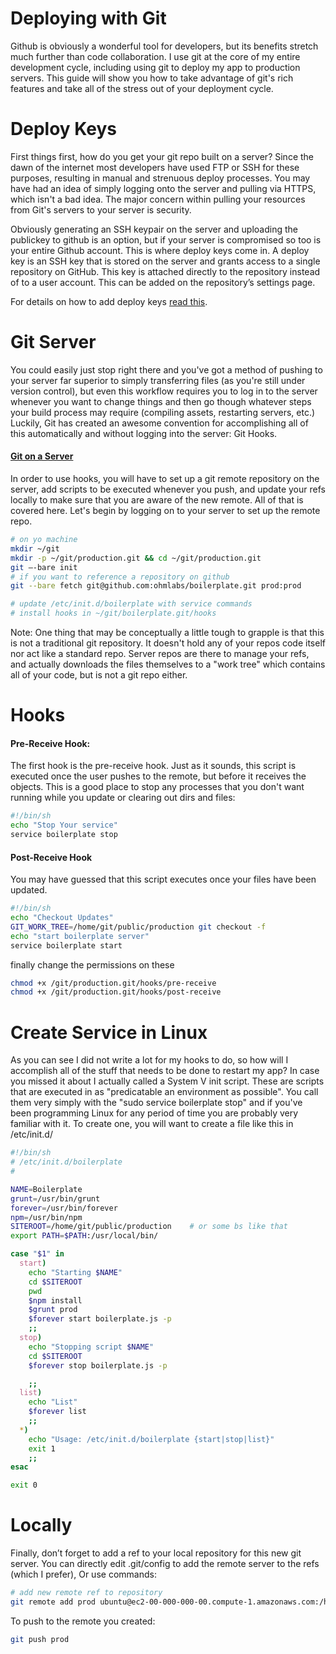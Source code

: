 # Deploying with Git
Github is obviously a wonderful tool for developers, but its benefits stretch much further than code collaboration. I use git at the core of my entire development cycle, including using git to deploy my app to production servers. This guide will show you how to take advantage of git's rich features and take all of the stress out of your deployment cycle.

# Deploy Keys

First things first, how do you get your git repo built on a server? Since the dawn of the internet most developers have used FTP or SSH for these purposes, resulting in manual and strenuous deploy processes. You may have had an idea of simply logging onto the server and pulling via HTTPS, which isn't a bad idea. The major concern within pulling your resources from Git's servers to your server is security.

Obviously generating an SSH keypair on the server and uploading the publickey to github is an option, but if your server is compromised so too is your entire Github account. This is where deploy keys come in. A deploy key is an SSH key that is stored on the server and grants access to a single repository on GitHub. This key is attached directly to the repository instead of to a user account. This can be added on the repository’s settings page.

For details on how to add deploy keys [read this](https://help.github.com/articles/managing-deploy-keys#deploy-keys).

# Git Server

You could easily just stop right there and you've got a method of pushing to your server far superior to simply transferring files (as you're still under version control), but even this workflow requires you to log in to the server whenever you want to change things and then go though whatever steps your build process may require (compiling assets, restarting servers, etc.) Luckily, Git has created an awesome convention for accomplishing all of this automatically and without logging into the server: Git Hooks. 

#### [Git on a Server](http://git-scm.com/book/ch4-2.html)

In order to use hooks, you will have to set up a git remote repository on the server, add scripts to be executed whenever you push, and update your refs locally to make sure that you are aware of the new remote. All of that is covered here. Let's begin by logging on to your server to set up the remote repo.

```sh
# on yo machine
mkdir ~/git
mkdir -p ~/git/production.git && cd ~/git/production.git
git —-bare init
# if you want to reference a repository on github
git --bare fetch git@github.com:ohmlabs/boilerplate.git prod:prod

# update /etc/init.d/boilerplate with service commands
# install hooks in ~/git/boilerplate.git/hooks
```
Note: One thing that may be conceptually a little tough to grapple is that this is not a traditional git repository. It doesn't hold any of your repos code itself nor act like a standard repo. Server repos are there to manage your refs, and actually downloads the files themselves to a "work tree" which contains all of your code, but is not a git repo either.

# Hooks

#### Pre-Receive Hook:
The first hook is the pre-receive hook. Just as it sounds, this script is executed once the user pushes to the remote, but before it receives the objects. This is a good place to stop any processes that you don't want running while you update or clearing out dirs and files:

```sh
#!/bin/sh
echo "Stop Your service"
service boilerplate stop
```
#### Post-Receive Hook
You may have guessed that this script executes once your files have been updated. 

```sh
#!/bin/sh
echo "Checkout Updates"
GIT_WORK_TREE=/home/git/public/production git checkout -f
echo "start boilerplate server"
service boilerplate start
```
finally change the permissions on these

```sh
chmod +x /git/production.git/hooks/pre-receive
chmod +x /git/production.git/hooks/post-receive
```
# Create Service in Linux
As you can see I did not write a lot for my hooks to do, so how will I accomplish all of the stuff that needs to be done to restart my app? In case you missed it about I actually called a System V init script. These are scripts that are executed in as "predicatable an environment as possible". You call them very simply with the "sudo service boilerplate stop" and if you've been programming Linux for any period of time you are probably very familiar with it. To create one, you will want to create a file like this in /etc/init.d/

```sh
#!/bin/sh
# /etc/init.d/boilerplate
#

NAME=Boilerplate
grunt=/usr/bin/grunt
forever=/usr/bin/forever
npm=/usr/bin/npm
SITEROOT=/home/git/public/production    # or some bs like that
export PATH=$PATH:/usr/local/bin/

case "$1" in
  start)
    echo "Starting $NAME"
    cd $SITEROOT
    pwd
    $npm install
    $grunt prod
    $forever start boilerplate.js -p
    ;;
  stop)
    echo "Stopping script $NAME"
    cd $SITEROOT
    $forever stop boilerplate.js -p

    ;;
  list)
    echo "List"
    $forever list
    ;;
  *)
    echo "Usage: /etc/init.d/boilerplate {start|stop|list}"
    exit 1
    ;;
esac

exit 0
```
# Locally

Finally, don’t forget to add a ref to your local repository for this new git server. You can directly edit .git/config to add the remote server to the refs (which I prefer), Or use commands:
```sh
# add new remote ref to repository
git remote add prod ubuntu@ec2-00-000-000-00.compute-1.amazonaws.com:/home/git/production.git
```
To push to the remote you created:
```sh
git push prod
```

